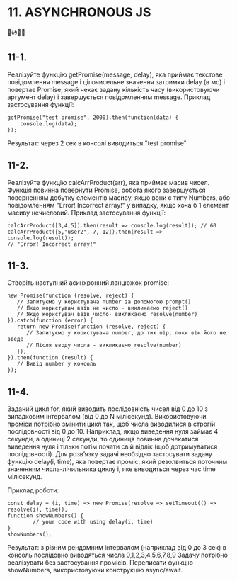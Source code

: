 # 11. ASYNCHRONOUS JS
📀💿📀📀

## 11-1.
Реалізуйте функцію getPromise(message, delay), яка приймає текстове повідомлення message і цілочисельне значення затримки delay (в мс) і повертає Promise, який чекає задану кількість часу (використовуючи аргумент delay) і завершується повідомленням message.
Приклад застосування функції:
```
getPromise("test promise", 2000).then(function(data) {
    console.log(data);        
});
```
Результат: через 2 сек в консолі виводиться "test promise"


## 11-2.
Реалізуйте функцію calcArrProduct(arr), яка приймає масив чисел. Функція повинна повернути Promise, робота якого завершується поверненням добутку елементів масиву, якщо вони є типу Numbers, або повідомленням "Error! Incorrect array!" у випадку, якщо хоча б 1 елемент масиву нечисловий.
Приклад застосування функції:
```
calcArrProduct([3,4,5]).then(result => console.log(result)); // 60
calcArrProduct([5,"user2", 7, 12]).then(result => console.log(result));
// "Error! Incorrect array!"
```


## 11-3.
Створіть наступний асинхронний ланцюжок promise:
```
new Promise(function (resolve, reject) {
   // Запитуємо у користувача number за допомогою prompt()
   // Якщо користувач ввів не число - викликаємо reject()
   // Якщо користувач ввів число- викликаємо resolve(number)
}).catch(function (error) {
   return new Promise(function (resolve, reject) {
      // Запитуємо у користувача number, до тих пір, поки він його не введе
      // Після вводу числа - викликаємо resolve(number)
   });
}).then(function (result) {
   // Вивід number у консоль
});
```

## 11-4.
Заданий цикл for, який виводить послідовність чисел від 0 до 10 з випадковим інтервалом (від 0 до N мілісекунд). Використовуючи проміси потрібно змінити цикл так, щоб числа виводилися в строгій послідовності від 0 до 10. Наприклад, якщо виведення нуля займає 4 секунди, а одиниці 2 секунди, то одиниця повинна дочекатися виведення  нуля і тільки потім почати свій відлік (щоб дотримуватися послідовності).
Для розв’язку задачі необзідно застосувати задану функцію delay(i, time), яка повертає проміс, який резолвиться поточним значенням числа-лічильника циклу і, яке виводиться через час time мілісекунд.

Приклад  роботи:
```
const delay = (i, time) => new Promise(resolve => setTimeout(() => resolve(i), time));
function showNumbers() {
        // your code with using delay(i, time)
}
showNumbers();
```
Результат: 
з різним рендомним інтервалом (наприклад від 0 до 3 сек) в консоль послідовно  виводяться числа 0,1,2,3,4,5,6,7,8,9 Задачу потрібно реалізувати без застосування промісів. Переписати функцію showNumbers, використовуючи конструкцію async/await.